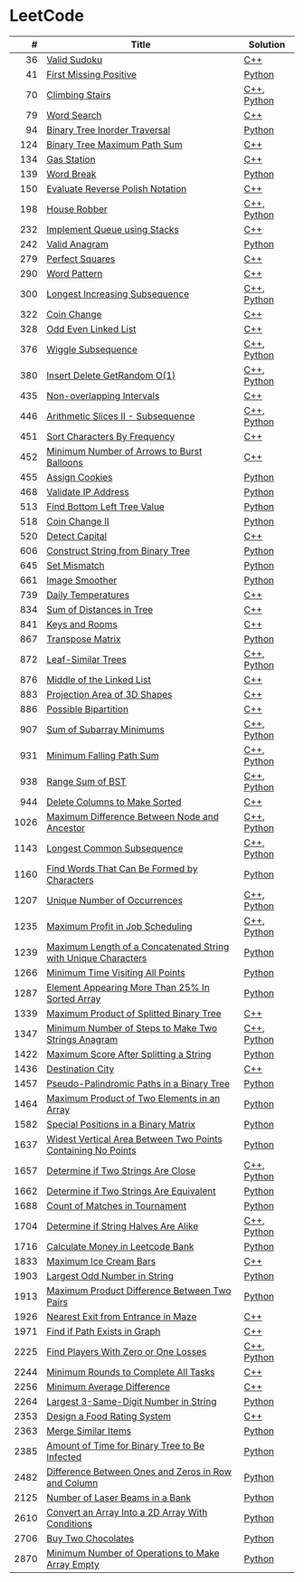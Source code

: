 # LeetCode

| # | Title | Solution |
|--:| ----- | -------- |
| 36 | [Valid Sudoku](https://leetcode.com/problems/valid-sudoku/) | [C++](./algorithms/cpp/36.valid-sudoku.cpp) |
| 41 | [First Missing Positive](https://leetcode.com/problems/first-missing-positive/) | [Python](./algorithms/python/41.first-missing-positive.py) |
| 70 | [Climbing Stairs](https://leetcode.com/problems/climbing-stairs/) | [C++](./algorithms/cpp/70.climbing-stairs.cpp), [Python](./algorithms/python/70.climbing-stairs.py) |
| 79 | [Word Search](https://leetcode.com/problems/word-search/) | [C++](./algorithms/cpp/79.word-search.cpp) |
| 94 | [Binary Tree Inorder Traversal](https://leetcode.com/problems/binary-tree-inorder-traversal/) | [Python](./algorithms/python/94.binary-tree-inorder-traversal.py) |
| 124 | [Binary Tree Maximum Path Sum](https://leetcode.com/problems/binary-tree-maximum-path-sum/) | [C++](./algorithms/cpp/124.binary-tree-maximum-path-sum.cpp) |
| 134 | [Gas Station](https://leetcode.com/problems/gas-station/) | [C++](./algorithms/cpp/134.gas-station.cpp) |
| 139 | [Word Break](https://leetcode.com/problems/word-break/) | [Python](./algorithms/python/139.word-break.py) |
| 150 | [Evaluate Reverse Polish Notation](https://leetcode.com/problems/evaluate-reverse-polish-notation/) | [C++](./algorithms/cpp/150.evaluate-reverse-polish-notation.cpp) |
| 198 | [House Robber](https://leetcode.com/problems/house-robber/) | [C++](./algorithms/cpp/198.house-robber.cpp), [Python](./algorithms/python/198.house-robber.py) |
| 232 | [Implement Queue using Stacks](https://leetcode.com/problems/implement-queue-using-stacks/) | [C++](./algorithms/cpp/232.implement-queue-using-stacks.cpp) |
| 242 | [Valid Anagram](https://leetcode.com/problems/valid-anagram/) | [Python](./algorithms/python/242.valid-anagram.py) |
| 279 | [Perfect Squares](https://leetcode.com/problems/perfect-squares/) | [C++](./algorithms/cpp/279.perfect-squares.cpp) |
| 290 | [Word Pattern](https://leetcode.com/problems/word-pattern/) | [C++](./algorithms/cpp/290.word-pattern.cpp) |
| 300 | [Longest Increasing Subsequence](https://leetcode.com/problems/longest-increasing-subsequence/) | [C++](./algorithms/cpp/300.longest-increasing-subsequence.cpp), [Python](./algorithms/python/300.longest-increasing-subsequence.py) |
| 322 | [Coin Change](https://leetcode.com/problems/coin-change/) | [C++](./algorithms/cpp/322.coin-change.cpp) |
| 328 | [Odd Even Linked List](https://leetcode.com/problems/odd-even-linked-list/) | [C++](./algorithms/cpp/328.odd-even-linked-list.cpp) |
| 376 | [Wiggle Subsequence](https://leetcode.com/problems/wiggle-subsequence/) | [C++](./algorithms/cpp/376.wiggle-subsequence.cpp), [Python](./algorithms/python/376.wiggle-subsequence.py) |
| 380 | [Insert Delete GetRandom O(1)](https://leetcode.com/problems/insert-delete-getrandom-o1/) | [C++](./algorithms/cpp/380.insert-delete-getrandom-o1.cpp), [Python](./algorithms/python/380.insert-delete-getrandom-o1.py) |
| 435 | [Non-overlapping Intervals](https://leetcode.com/problems/non-overlapping-intervals/) | [C++](./algorithms/cpp/435.non-overlapping-intervals.cpp) |
| 446 | [Arithmetic Slices II - Subsequence](https://leetcode.com/problems/arithmetic-slices-ii-subsequence/) | [C++](./algorithms/cpp/446.arithmetic-slices-ii-subsequence.cpp), [Python](./algorithms/python/446.arithmetic-slices-ii-subsequence.py) |
| 451 | [Sort Characters By Frequency](https://leetcode.com/problems/sort-characters-by-frequency/) | [C++](./algorithms/cpp/451.sort-characters-by-frequency.cpp) |
| 452 | [Minimum Number of Arrows to Burst Balloons](https://leetcode.com/problems/minimum-number-of-arrows-to-burst-balloons/) | [C++](./algorithms/cpp/452.minimum-number-of-arrows-to-burst-balloons.cpp) |
| 455 | [Assign Cookies](https://leetcode.com/problems/assign-cookies/) | [Python](./algorithms/python/455.assign-cookies.py) |
| 468 | [Validate IP Address](https://leetcode.com/problems/validate-ip-address/) | [Python](./algorithms/python/468.validate-ip-address.py) |
| 513 | [Find Bottom Left Tree Value](https://leetcode.com/problems/find-bottom-left-tree-value/) | [Python](./algorithms/python/513.find-bottom-left-tree-value.py) |
| 518 | [Coin Change II](https://leetcode.com/problems/coin-change-ii/) | [Python](./algorithms/python/518.coin-change-ii.py) |
| 520 | [Detect Capital](https://leetcode.com/problems/detect-capital/) | [C++](./algorithms/cpp/520.detect-capital.cpp) |
| 606 | [Construct String from Binary Tree](https://leetcode.com/problems/construct-string-from-binary-tree/) | [Python](./algorithms/python/606.construct-string-from-binary-tree.py) |
| 645 | [Set Mismatch](https://leetcode.com/problems/set-mismatch/) | [Python](./algorithms/python/645.set-mismatch.py) |
| 661 | [Image Smoother](https://leetcode.com/problems/image-smoother/) | [Python](./algorithms/python/661.image-smoother.py) |
| 739 | [Daily Temperatures](https://leetcode.com/problems/daily-temperatures/) | [C++](./algorithms/cpp/739.daily-temperatures.cpp) |
| 834 | [Sum of Distances in Tree](https://leetcode.com/problems/sum-of-distances-in-tree/) | [C++](./algorithms/cpp/834.sum-of-distances-in-tree.cpp) |
| 841 | [Keys and Rooms](https://leetcode.com/problems/keys-and-rooms/) | [C++](./algorithms/cpp/841.keys-and-rooms.cpp) |
| 867 | [Transpose Matrix](https://leetcode.com/problems/transpose-matrix/) | [Python](./algorithms/python/867.transpose-matrix.py) |
| 872 | [Leaf-Similar Trees](https://leetcode.com/problems/leaf-similar-trees/) | [C++](./algorithms/cpp/872.leaf-similar-trees.cpp), [Python](./algorithms/python/872.leaf-similar-trees.py) |
| 876 | [Middle of the Linked List](https://leetcode.com/problems/middle-of-the-linked-list/) | [C++](./algorithms/cpp/876.middle-of-the-linked-list.cpp) |
| 883 | [Projection Area of 3D Shapes](https://leetcode.com/problems/projection-area-of-3d-shapes/) | [C++](./algorithms/cpp/883.projection-area-of-3d-shapes.cpp) |
| 886 | [Possible Bipartition](https://leetcode.com/problems/possible-bipartition/) | [C++](./algorithms/cpp/886.possible-bipartition.cpp) |
| 907 | [Sum of Subarray Minimums](https://leetcode.com/problems/sum-of-subarray-minimums/) | [C++](./algorithms/cpp/907.sum-of-subarray-minimums.cpp), [Python](./algorithms/python/907.sum-of-subarray-minimums.py) |
| 931 | [Minimum Falling Path Sum](https://leetcode.com/problems/minimum-falling-path-sum/) | [C++](./algorithms/cpp/931.minimum-falling-path-sum.cpp), [Python](./algorithms/python/931.minimum-falling-path-sum.py) |
| 938 | [Range Sum of BST](https://leetcode.com/problems/range-sum-of-bst/) | [C++](./algorithms/cpp/938.range-sum-of-bst.cpp), [Python](./algorithms/python/938.range-sum-of-bst.py) |
| 944 | [Delete Columns to Make Sorted](https://leetcode.com/problems/delete-columns-to-make-sorted/) | [C++](./algorithms/cpp/944.delete-columns-to-make-sorted.cpp) |
| 1026 | [Maximum Difference Between Node and Ancestor](https://leetcode.com/problems/maximum-difference-between-node-and-ancestor/) | [C++](./algorithms/cpp/1026.maximum-difference-between-node-and-ancestor.cpp), [Python](./algorithms/python/1026.maximum-difference-between-node-and-ancestor.py) |
| 1143 | [Longest Common Subsequence](https://leetcode.com/problems/longest-common-subsequence/) | [C++](./algorithms/cpp/1143.longest-common-subsequence.cpp), [Python](./algorithms/python/1143.longest-common-subsequence.py) |
| 1160 | [Find Words That Can Be Formed by Characters](https://leetcode.com/problems/find-words-that-can-be-formed-by-characters/) | [Python](./algorithms/python/1160.find-words-that-can-be-formed-by-characters.py) |
| 1207 | [Unique Number of Occurrences](https://leetcode.com/problems/unique-number-of-occurrences/) | [C++](./algorithms/cpp/1207.unique-number-of-occurrences.cpp), [Python](./algorithms/python/1207.unique-number-of-occurrences.py) |
| 1235 | [Maximum Profit in Job Scheduling](https://leetcode.com/problems/maximum-profit-in-job-scheduling/) | [C++](./algorithms/cpp/1235.maximum-profit-in-job-scheduling.cpp), [Python](./algorithms/python/1235.maximum-profit-in-job-scheduling.py) |
| 1239 | [Maximum Length of a Concatenated String with Unique Characters](https://leetcode.com/problems/maximum-length-of-a-concatenated-string-with-unique-characters/) | [Python](./algorithms/python/1239.maximum-length-of-a-concatenated-string-with-unique-characters.py) |
| 1266 | [Minimum Time Visiting All Points](https://leetcode.com/problems/minimum-time-visiting-all-points/) | [Python](./algorithms/python/1266.minimum-time-visiting-all-points.py) |
| 1287 | [Element Appearing More Than 25% In Sorted Array](https://leetcode.com/problems/element-appearing-more-than-25-in-sorted-array/) | [Python](./algorithms/python/1287.element-appearing-more-than-25-in-sorted-array.py) |
| 1339 | [Maximum Product of Splitted Binary Tree](https://leetcode.com/problems/maximum-product-of-splitted-binary-tree/) | [C++](./algorithms/cpp/1339.maximum-product-of-splitted-binary-tree.cpp) |
| 1347 | [Minimum Number of Steps to Make Two Strings Anagram](https://leetcode.com/problems/minimum-number-of-steps-to-make-two-strings-anagram/) | [C++](./algorithms/cpp/1347.minimum-number-of-steps-to-make-two-strings-anagram.cpp), [Python](./algorithms/python/1347.minimum-number-of-steps-to-make-two-strings-anagram.py) |
| 1422 | [Maximum Score After Splitting a String](https://leetcode.com/problems/maximum-score-after-splitting-a-string/) | [Python](./algorithms/python/1422.maximum-score-after-splitting-a-string.py) |
| 1436 | [Destination City](https://leetcode.com/problems/destination-city/) | [C++](./algorithms/cpp/1436.destination-city.cpp) |
| 1457 | [Pseudo-Palindromic Paths in a Binary Tree](https://leetcode.com/problems/pseudo-palindromic-paths-in-a-binary-tree/) | [Python](./algorithms/python/1457.pseudo-palindromic-paths-in-a-binary-tree.py) |
| 1464 | [Maximum Product of Two Elements in an Array](https://leetcode.com/problems/maximum-product-of-two-elements-in-an-array/) | [Python](./algorithms/python/1464.maximum-product-of-two-elements-in-an-array.py) |
| 1582 | [Special Positions in a Binary Matrix](https://leetcode.com/problems/special-positions-in-a-binary-matrix/) | [Python](./algorithms/python/1582.special-positions-in-a-binary-matrix.py) |
| 1637 | [Widest Vertical Area Between Two Points Containing No Points](https://leetcode.com/problems/widest-vertical-area-between-two-points-containing-no-points/) | [Python](./algorithms/python/1637.widest-vertical-area-between-two-points-containing-no-points.py) |
| 1657 | [Determine if Two Strings Are Close](https://leetcode.com/problems/determine-if-two-strings-are-close/) | [C++](./algorithms/cpp/1657.determine-if-two-strings-are-close.cpp), [Python](./algorithms/python/1657.determine-if-two-strings-are-close.py) |
| 1662 | [Determine if Two Strings Are Equivalent](https://leetcode.com/problems/check-if-two-string-arrays-are-equivalent/) | [Python](./algorithms/python/1662.check-if-two-string-arrays-are-equivalent.py) |
| 1688 | [Count of Matches in Tournament](https://leetcode.com/problems/count-of-matches-in-tournament/) | [Python](./algorithms/python/1688.count-of-matches-in-tournament.py) |
| 1704 | [Determine if String Halves Are Alike](https://leetcode.com/problems/determine-if-string-halves-are-alike/) | [C++](./algorithms/cpp/1704.determine-if-string-halves-are-alike.cpp), [Python](./algorithms/python/1704.determine-if-string-halves-are-alike.py) |
| 1716 | [Calculate Money in Leetcode Bank](https://leetcode.com/problems/calculate-money-in-leetcode-bank/) | [Python](./algorithms/python/1716.calculate-money-in-leetcode-bank.py) |
| 1833 | [Maximum Ice Cream Bars](https://leetcode.com/problems/maximum-ice-cream-bars/) | [C++](./algorithms/cpp/1833.maximum-ice-cream-bars.cpp) |
| 1903 | [Largest Odd Number in String](https://leetcode.com/problems/largest-odd-number-in-string/) | [Python](./algorithms/python/1903.largest-odd-number-in-string.py) |
| 1913 | [Maximum Product Difference Between Two Pairs](https://leetcode.com/problems/maximum-product-difference-between-two-pairs/) | [Python](./algorithms/python/1913.maximum-product-difference-between-two-pairs.py) |
| 1926 | [Nearest Exit from Entrance in Maze](https://leetcode.com/problems/nearest-exit-from-entrance-in-maze/) | [C++](./algorithms/cpp/1926.nearest-exit-from-entrance-in-maze.cpp) |
| 1971 | [Find if Path Exists in Graph](https://leetcode.com/problems/find-if-path-exists-in-graph/) | [C++](./algorithms/cpp/1971.find-if-path-exists-in-graph.cpp) |
| 2225 | [Find Players With Zero or One Losses](https://leetcode.com/problems/find-players-with-zero-or-one-losses/) | [C++](./algorithms/cpp/2225.find-players-with-zero-or-one-losses.cpp), [Python](./algorithms/python/2225.find-players-with-zero-or-one-losses.py) |
| 2244 | [Minimum Rounds to Complete All Tasks](https://leetcode.com/problems/minimum-rounds-to-complete-all-tasks/) | [C++](./algorithms/cpp/2244.minimum-rounds-to-complete-all-tasks.cpp) |
| 2256 | [Minimum Average Difference](https://leetcode.com/problems/minimum-average-difference/) | [C++](./algorithms/cpp/2256.minimum-average-difference.cpp) |
| 2264 | [Largest 3-Same-Digit Number in String](https://leetcode.com/problems/largest-3-same-digit-number-in-string/) | [Python](./algorithms/python/2264.largest-3-same-digit-number-in-string.py) |
| 2353 | [Design a Food Rating System](https://leetcode.com/problems/design-a-food-rating-system/) | [C++](./algorithms/cpp/2353.design-a-food-rating-system.cpp) |
| 2363 | [Merge Similar Items](https://leetcode.com/problems/merge-similar-items/) | [Python](./algorithms/python/2363.merge-similar-items.py) |
| 2385 | [Amount of Time for Binary Tree to Be Infected](https://leetcode.com/problems/amount-of-time-for-binary-tree-to-be-infected/) | [Python](./algorithms/python/2385.amount-of-time-for-binary-tree-to-be-infected.py) |
| 2482 | [Difference Between Ones and Zeros in Row and Column](https://leetcode.com/problems/difference-between-ones-and-zeros-in-row-and-column/) | [Python](./algorithms/python/2482.difference-between-ones-and-zeros-in-row-and-column.py) |
| 2125 | [Number of Laser Beams in a Bank](https://leetcode.com/problems/number-of-laser-beams-in-a-bank/) | [Python](./algorithms/python/2125.number-of-laser-beams-in-a-bank.py) |
| 2610 | [Convert an Array Into a 2D Array With Conditions](https://leetcode.com/problems/convert-an-array-into-a-2d-array-with-conditions/) | [Python](./algorithms/python/2610.convert-an-array-into-a-2d-array-with-conditions.py) |
| 2706 | [Buy Two Chocolates](https://leetcode.com/problems/buy-two-chocolates/) | [Python](./algorithms/python/2706.buy-two-chocolates.py) |
| 2870 | [Minimum Number of Operations to Make Array Empty](https://leetcode.com/problems/minimum-number-of-operations-to-make-array-empty/) | [Python](./algorithms/python/2870.minimum-number-of-operations-to-make-array-empty.py) |
